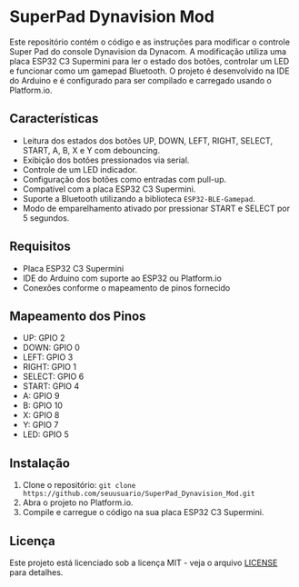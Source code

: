 # SuperPad Dynavision Mod

Este repositório contém o código e as instruções para modificar o controle Super Pad do console Dynavision da Dynacom. A modificação utiliza uma placa ESP32 C3 Supermini para ler o estado dos botões, controlar um LED e funcionar como um gamepad Bluetooth. O projeto é desenvolvido na IDE do Arduino e é configurado para ser compilado e carregado usando o Platform.io.

## Características
- Leitura dos estados dos botões UP, DOWN, LEFT, RIGHT, SELECT, START, A, B, X e Y com debouncing.
- Exibição dos botões pressionados via serial.
- Controle de um LED indicador.
- Configuração dos botões como entradas com pull-up.
- Compatível com a placa ESP32 C3 Supermini.
- Suporte a Bluetooth utilizando a biblioteca `ESP32-BLE-Gamepad`.
- Modo de emparelhamento ativado por pressionar START e SELECT por 5 segundos.

## Requisitos
- Placa ESP32 C3 Supermini
- IDE do Arduino com suporte ao ESP32 ou Platform.io
- Conexões conforme o mapeamento de pinos fornecido

## Mapeamento dos Pinos
- UP: GPIO 2
- DOWN: GPIO 0
- LEFT: GPIO 3
- RIGHT: GPIO 1
- SELECT: GPIO 6
- START: GPIO 4
- A: GPIO 9
- B: GPIO 10
- X: GPIO 8
- Y: GPIO 7
- LED: GPIO 5

## Instalação
1. Clone o repositório: `git clone https://github.com/seuusuario/SuperPad_Dynavision_Mod.git`
2. Abra o projeto no Platform.io.
3. Compile e carregue o código na sua placa ESP32 C3 Supermini.

## Licença
Este projeto está licenciado sob a licença MIT - veja o arquivo [LICENSE](LICENSE) para detalhes.
